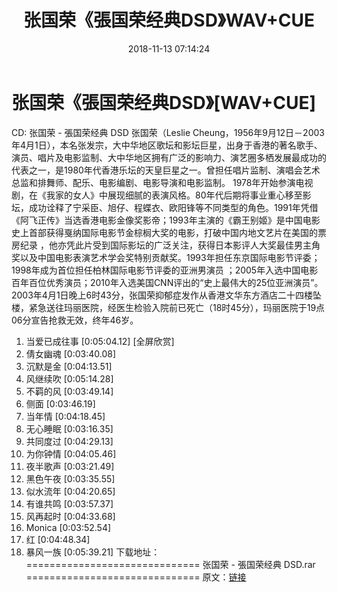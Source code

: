 ﻿---
title: 张国荣《張国荣经典DSD》WAV+CUE
date: 2018-11-13 07:14:24
categories: WAV车载音乐、镜像
tags: 华语中文
---
# 张国荣《張国荣经典DSD》[WAV+CUE]

CD: 张国荣 - 張国荣经典 DSD
张国荣（Leslie
Cheung，1956年9月12日－2003年4月1日），本名张发宗，大中华地区歌坛和影坛巨星，出身于香港的著名歌手、演员、唱片及电影监制、大中华地区拥有广泛的影响力、演艺圈多栖发展最成功的代表之一，是1980年代香港乐坛的天皇巨星之一。曾担任唱片监制、演唱会艺术总监和排舞师、配乐、电影编剧、电影导演和电影监制。
1978年开始参演电视剧，在《我家的女人》中展现细腻的表演风格。80年代后期将事业重心移至影坛，成功诠释了宁采臣、旭仔、程蝶衣、欧阳锋等不同类型的角色。1991年凭借《阿飞正传》当选香港电影金像奖影帝；1993年主演的《霸王别姬》是中国电影史上首部获得戛纳国际电影节金棕榈大奖的电影，打破中国内地文艺片在美国的票房纪录
，他亦凭此片受到国际影坛的广泛关注，获得日本影评人大奖最佳男主角奖以及中国电影表演艺术学会奖特别贡献奖。1993年担任东京国际电影节评委；1998年成为首位担任柏林国际电影节评委的亚洲男演员
；2005年入选中国电影百年百位优秀演员；2010年入选美国CNN评出的“史上最伟大的25位亚洲演员”。
2003年4月1日晚上6时43分，张国荣抑郁症发作从香港文华东方酒店二十四楼坠楼，紧急送往玛丽医院，经医生检验入院前已死亡（18时45分），玛丽医院于19点06分宣告抢救无效，终年46岁。
01. 当爱已成往事 [0:05:04.12]
[全屏欣赏]
02. 倩女幽魂 [0:03:40.08]
03. 沉默是金 [0:04:13.51]
04. 风继续吹 [0:05:14.28]
05. 不羁的风 [0:03:49.14]
06. 侧面 [0:03:46.19]
07. 当年情 [0:04:18.45]
08. 无心睡眠 [0:03:16.35]
09. 共同度过 [0:04:29.13]
10. 为你钟情 [0:04:05.46]
11. 夜半歌声 [0:03:21.49]
12. 黑色午夜 [0:03:35.55]
13. 似水流年 [0:04:20.65]
14. 有谁共鸣 [0:03:57.37]
15. 风再起时 [0:04:33.68]
16. Monica [0:03:52.54]
17. 红 [0:04:48.34]
18. 暴风一族 [0:05:39.21]
下载地址：
==============================
张国荣 - 張国荣经典 DSD.rar
==============================
原文：[链接](https://blog.sina.com.cn/s/blog_1647c7e760102yytw.html)